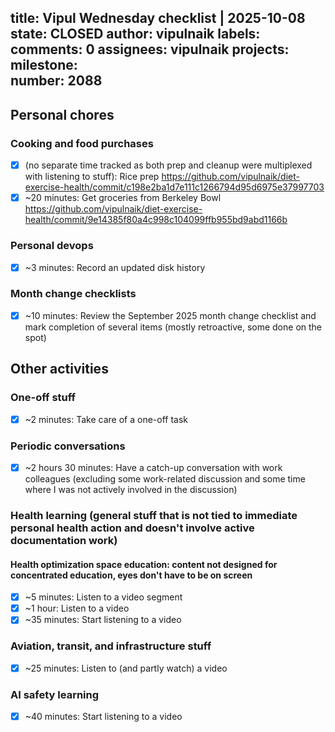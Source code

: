 title:	Vipul Wednesday checklist | 2025-10-08
state:	CLOSED
author:	vipulnaik
labels:	
comments:	0
assignees:	vipulnaik
projects:	
milestone:	
number:	2088
--
## Personal chores

### Cooking and food purchases

- [x] (no separate time tracked as both prep and cleanup were multiplexed with listening to stuff): Rice prep https://github.com/vipulnaik/diet-exercise-health/commit/c198e2ba1d7e111c1266794d95d6975e37997703
- [x] ~20 minutes: Get groceries from Berkeley Bowl https://github.com/vipulnaik/diet-exercise-health/commit/9e14385f80a4c998c104099ffb955bd9abd1166b

### Personal devops

- [x] ~3 minutes: Record an updated disk history

### Month change checklists

- [x] ~10 minutes: Review the September 2025 month change checklist and mark completion of several items (mostly retroactive, some done on the spot)

## Other activities

### One-off stuff

- [x] ~2 minutes: Take care of a one-off task

### Periodic conversations

- [x] ~2 hours 30 minutes: Have a catch-up conversation with work colleagues (excluding some work-related discussion and some time where I was not actively involved in the discussion)

### Health learning (general stuff that is not tied to immediate personal health action and doesn't involve active documentation work)

#### Health optimization space education: content not designed for concentrated education, eyes don't have to be on screen

- [x] ~5 minutes: Listen to a video segment
- [x] ~1 hour: Listen to a video
- [x] ~35 minutes: Start listening to a video

### Aviation, transit, and infrastructure stuff

- [x] ~25 minutes: Listen to (and partly watch) a video

### AI safety learning

- [x] ~40 minutes: Start listening to a video
